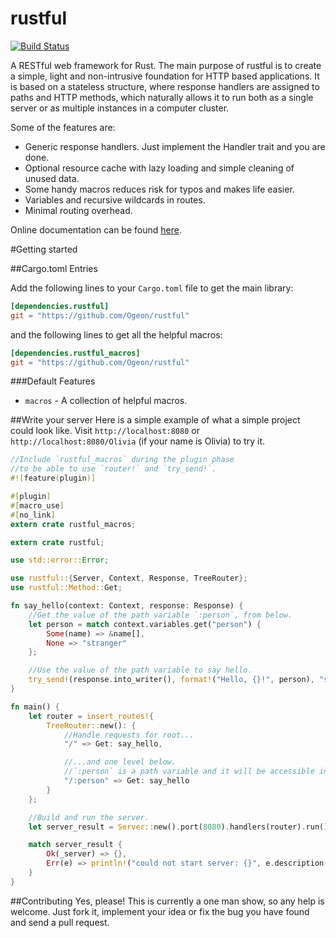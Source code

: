 rustful
=======

[![Build Status](https://travis-ci.org/Ogeon/rustful.png?branch=master)](https://travis-ci.org/Ogeon/rustful)

A RESTful web framework for Rust. The main purpose of rustful is to create a simple,
light and non-intrusive foundation for HTTP based applications. It is based on a stateless
structure, where response handlers are assigned to paths and HTTP methods, which naturally
allows it to run both as a single server or as multiple instances in a computer cluster.

Some of the features are:

* Generic response handlers. Just implement the Handler trait and you are done.
* Optional resource cache with lazy loading and simple cleaning of unused data.
* Some handy macros reduces risk for typos and makes life easier.
* Variables and recursive wildcards in routes.
* Minimal routing overhead.

Online documentation can be found [here](http://ogeon.github.io/rustful/doc/rustful/).

#Getting started

##Cargo.toml Entries

Add the following lines to your `Cargo.toml` file to get the main library:

```toml
[dependencies.rustful]
git = "https://github.com/Ogeon/rustful"
```

and the following lines to get all the helpful macros:

```toml
[dependencies.rustful_macros]
git = "https://github.com/Ogeon/rustful"
```

###Default Features

* `macros` - A collection of helpful macros.

##Write your server
Here is a simple example of what a simple project could look like. Visit
`http://localhost:8080` or `http://localhost:8080/Olivia` (if your name is
Olivia) to try it.

```rust
//Include `rustful_macros` during the plugin phase
//to be able to use `router!` and `try_send!`.
#![feature(plugin)]

#[plugin]
#[macro_use]
#[no_link]
extern crate rustful_macros;

extern crate rustful;

use std::error::Error;

use rustful::{Server, Context, Response, TreeRouter};
use rustful::Method::Get;

fn say_hello(context: Context, response: Response) {
    //Get the value of the path variable `:person`, from below.
    let person = match context.variables.get("person") {
        Some(name) => &name[],
        None => "stranger"
    };

    //Use the value of the path variable to say hello.
    try_send!(response.into_writer(), format!("Hello, {}!", person), "saying hello");
}

fn main() {
    let router = insert_routes!{
        TreeRouter::new(): {
            //Handle requests for root...
            "/" => Get: say_hello,

            //...and one level below.
            //`:person` is a path variable and it will be accessible in the handler.
            "/:person" => Get: say_hello
        }
    };

    //Build and run the server.
    let server_result = Server::new().port(8080).handlers(router).run();

    match server_result {
        Ok(_server) => {},
        Err(e) => println!("could not start server: {}", e.description())
    }
}
```

##Contributing
Yes, please! This is currently a one man show, so any help is welcome. Just
fork it, implement your idea or fix the bug you have found and send a pull
request.
